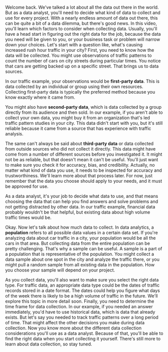 
Welcome back. We've talked a lot about all the data out there in the world. But as a data analyst, you'll need to decide what kind of data to collect and use for every project. With a nearly endless amount of data out there, this can be quite a bit of a data dilemma, but there's good news. In this video, you'll learn which factors to consider when collecting data. Usually, you'll have a head start in figuring out the right data for the job, because the data you need will be given to you, or your business task or problem will narrow down your choices. Let's start with a question like, what's causing increased rush hour traffic in your city? First, you need to know how the data will be collected. You might use observations of traffic patterns to count the number of cars on city streets during particular times. You notice that cars are getting backed up on a specific street. That brings us to data sources. 

In our traffic example, your observations would be **first-party data**. This is data collected by an individual or group using their own resources. Collecting first-party data is typically the preferred method because you know exactly where it came from. 

You might also have **second-party data**, which is data collected by a group directly from its audience and then sold. In our example, if you aren't able to collect your own data, you might buy it from an organization that's led traffic pattern studies in your city. This data didn't start with you, but it's still reliable because it came from a source that has experience with traffic analysis. 

The same can't always be said about **third-party data** or data collected from outside sources who did not collect it directly. This data might have come from a number of different sources before you investigated it. It might not be as reliable, but that doesn't mean it can't be useful. You'll just want to make sure you check it for accuracy, bias, and credibility. Actually, no matter what kind of data you use, it needs to be inspected for accuracy and trustworthiness. We'll learn more about that process later. For now, just remember that the data you choose should apply to your needs, and it must be approved for use. 

As a data analyst, it's your job to decide what data to use, and that means choosing the data that can help you find answers and solve problems and not getting distracted by other data. In our traffic example, financial data probably wouldn't be that helpful, but existing data about high volume traffic times would be. 

Okay. Now let's talk about how much data to collect. In data analytics, a **population** refers to all possible data values in a certain data set. If you're analyzing data about car traffic in a city, your population would be all the cars in that area. But collecting data from the entire population can be pretty challenging. That's why a sample can be useful. A sample is a part of a population that is representative of the population. You might collect a data sample about one spot in the city and analyze the traffic there, or you might pull a random sample from all existing data in the population. How you choose your sample will depend on your project. 

As you collect data, you'll also want to make sure you select the right data type. For traffic data, an appropriate data type could be the dates of traffic records stored in a date format. The dates could help you figure what days of the week there is likely to be a high volume of traffic in the future. We'll explore this topic in more detail soon. Finally, you need to determine the time frame for data collection. In our example, if you needed an answer immediately, you'd have to use historical data, which is data that already exists. But let's say you needed to track traffic patterns over a long period of time. That might affect the other decisions you make during data collection. Now you know more about the different data collection considerations you'll use as a data analyst. Because of that, you'll be able to find the right data when you start collecting it yourself. There's still more to learn about data collection, so stay tuned.